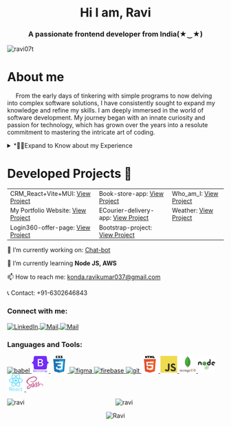 <h1 align="center">Hi I am, Ravi</h1>
<h3 align="center">A passionate frontend developer from India(★‿★)</h3>

<!-- Profile Views Counter -->
<p align="left">
  <img src="https://komarev.com/ghpvc/?username=ravi07t&label=Profile%20views&color=0e75b6&style=flat" alt="ravi07t" />
</p>

<h1 align="left">About me</h1>
<p align="left">
  &nbsp;&nbsp;&nbsp;&nbsp;&nbsp;From the early days of tinkering with simple programs to now delving into complex software solutions, I have consistently sought to expand my knowledge and refine my skills. I am deeply immersed in the world of software development. My journey began with an innate curiosity and passion for technology, which has grown over the years into a resolute commitment to mastering the intricate art of coding.
</p>
<details>
  <summary>*🧑‍💻Expand to Know about my Experience</summary>
  &nbsp;&nbsp;&nbsp;&nbsp;&nbsp;I am skilled Front-end Developer with over 1 year of experience working on CRM (Customer Relationship Management) and PMS (Performance Management System) projects. I am good at using ReactJS, Redux, CSS, HTML, JavaScript, MUI, and Component Driven Development (CDD). I follow Agile methods and focus on writing clean, reusable code to build efficient and easy-to-maintain applications.
</details>

<h1 align="left">Developed Projects 🔭</h1>
<!-- <ul>
  <li>CRM_React+Vite+MUI: <a href="https://login360.info/login" target="_blank">View Project</a></li>
  <li>Book-store-app: <a href="https://ravi07t.github.io/Book-store-app/" target="_blank">View Project</a></li>
  <li>My Portfolio Website: <a href="https://ravi07t.github.io/Ravi-Portfolio/" target="_blank">View Project</a></li>
  <li>ECourier-delivery-app: <a href="https://ravi07t.github.io/Courier-delivery-app/" target="_blank">View Project</a></li>
  <li>Login360-offer-page: <a href="https://login360.org/" target="_blank">View Project</a></li>
  <li>Bootstrap-project: <a href="https://ravi07t.github.io/Bootstrap_project/" target="_blank">View Project</a></li>
  <li>Who_am_I: <a href="https://ravi07t.github.io/Who_am_I/">View Project</a></li>
</ul> -->

<table>
  <tr>
    <td>CRM_React+Vite+MUI: <a href="https://login360.info/login" target="_blank">View Project</a></td>
    <td>Book-store-app: <a href="https://ravi07t.github.io/Book-store-app/" target="_blank">View Project</a></td>
    <td>Who_am_I: <a href="https://ravi07t.github.io/Who_am_I/">View Project</a></td>
  </tr>
  <tr>
    <td>My Portfolio Website: <a href="https://ravi07t.github.io/Ravi-Portfolio/" target="_blank">View Project</a></td>
    <td>ECourier-delivery-app: <a href="https://ravi07t.github.io/Courier-delivery-app/" target="_blank">View Project</a></td>
    <td>Weather: <a href="https://majestic-paprenjak-da8135.netlify.app/">View Project</a></td>
  </tr>
  <tr>
    <td>Login360-offer-page: <a href="https://login360.org/" target="_blank">View Project</a></td>
    <td>Bootstrap-project: <a href="https://ravi07t.github.io/Bootstrap_project/" target="_blank">View Project</a></td>
    <td></td>
  </tr>
</table>


<p align="left">
  🔭 I’m currently working on: <a href="https://github.com/ravi07t/Chat-bot" target="_blank">Chat-bot</a>
</p>
<p align="left">
  🌱 I’m currently learning <strong>Node JS, AWS</strong>
</p>
<p align="left">
  📫 How to reach me: <a href="mailto:konda.ravikumar037@gmail.com">konda.ravikumar037@gmail.com</a>
</p>
<p align="left">
  📞 Contact: +91-6302646843
</p>

<h3 align="left">Connect with me:</h3>
<p align="left">
  <a href="https://www.linkedin.com/in/1437-ravi-kumar/" target="_blank">
    <img align="center" src="https://cdn.pixabay.com/photo/2017/08/22/11/56/linked-in-2668696_1280.png" alt="LinkedIn" height="50" width="50" />
  </a>
  <a href="https://mail.google.com/mail/u/0/#inbox" target="_blank">
    <img align="center" src="https://cdn.pixabay.com/photo/2016/01/10/22/52/letters-1132703_1280.png" alt="Mail" height="37" width="37" />
  </a>
  <a href="https://maps.app.goo.gl/tL5gsQZrRxTW6kR26" target="_blank">
    <img align="center" src="https://cdn.pixabay.com/photo/2016/01/10/22/23/location-1132648_1280.png" alt="Mail" height="37" width="37" />
  </a>
</p>

<h3 align="left">Languages and Tools:</h3>
<p align="left">
  <a href="https://babeljs.io/" target="_blank" rel="noreferrer">
    <img src="https://www.vectorlogo.zone/logos/babeljs/babeljs-icon.svg" alt="babel" width="40" height="40"/>
  </a>
  <a href="https://getbootstrap.com" target="_blank" rel="noreferrer">
    <img src="https://raw.githubusercontent.com/devicons/devicon/master/icons/bootstrap/bootstrap-plain-wordmark.svg" alt="bootstrap" width="40" height="40"/>
  </a>
  <a href="https://www.w3schools.com/css/" target="_blank" rel="noreferrer">
    <img src="https://raw.githubusercontent.com/devicons/devicon/master/icons/css3/css3-original-wordmark.svg" alt="css3" width="40" height="40"/>
  </a>
  <a href="https://www.figma.com/" target="_blank" rel="noreferrer">
    <img src="https://www.vectorlogo.zone/logos/figma/figma-icon.svg" alt="figma" width="40" height="40"/>
  </a>
  <a href="https://firebase.google.com/" target="_blank" rel="noreferrer">
    <img src="https://www.vectorlogo.zone/logos/firebase/firebase-icon.svg" alt="firebase" width="40" height="40"/>
  </a>
  <a href="https://git-scm.com/" target="_blank" rel="noreferrer">
    <img src="https://www.vectorlogo.zone/logos/git-scm/git-scm-icon.svg" alt="git" width="40" height="40"/>
  </a>
  <a href="https://www.w3.org/html/" target="_blank" rel="noreferrer">
    <img src="https://raw.githubusercontent.com/devicons/devicon/master/icons/html5/html5-original-wordmark.svg" alt="html5" width="40" height="40"/>
  </a>
  <a href="https://developer.mozilla.org/en-US/docs/Web/JavaScript" target="_blank" rel="noreferrer">
    <img src="https://raw.githubusercontent.com/devicons/devicon/master/icons/javascript/javascript-original.svg" alt="javascript" width="40" height="40"/>
  </a>
  <a href="https://www.mongodb.com/" target="_blank" rel="noreferrer">
    <img src="https://raw.githubusercontent.com/devicons/devicon/master/icons/mongodb/mongodb-original-wordmark.svg" alt="mongodb" width="40" height="40"/>
  </a>
  <a href="https://nodejs.org" target="_blank" rel="noreferrer">
    <img src="https://raw.githubusercontent.com/devicons/devicon/master/icons/nodejs/nodejs-original-wordmark.svg" alt="nodejs" width="40" height="40"/>
  </a>
  <a href="https://reactjs.org/" target="_blank" rel="noreferrer">
    <img src="https://raw.githubusercontent.com/devicons/devicon/master/icons/react/react-original-wordmark.svg" alt="react" width="40" height="40"/>
  </a>
  <a href="https://sass-lang.com" target="_blank" rel="noreferrer">
    <img src="https://raw.githubusercontent.com/devicons/devicon/master/icons/sass/sass-original.svg" alt="sass" width="40" height="40"/>
  </a>
</p>

<!-- GitHub Stats -->
<p align="left">
  <img align="left" src="https://github-readme-stats.vercel.app/api/top-langs?username=ravi07t&show_icons=true&locale=en&layout=compact" alt="ravi" />
</p>
<p align="center">
  <img src="https://github-readme-stats.vercel.app/api?username=ravi07t&show_icons=true&locale=en" alt="ravi" />
</p>
<p align="center">
  <img src="https://github-readme-streak-stats.herokuapp.com/?user=ravi07t" alt="Ravi" />
</p>
